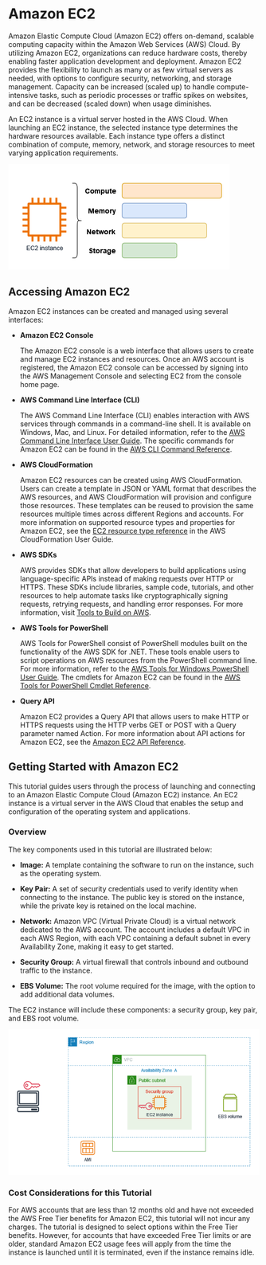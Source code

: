 # Amazon EC2

Amazon Elastic Compute Cloud (Amazon EC2) offers on-demand, scalable computing capacity within the Amazon Web Services (AWS) Cloud. By utilizing Amazon EC2, organizations can reduce hardware costs, thereby enabling faster application development and deployment. Amazon EC2 provides the flexibility to launch as many or as few virtual servers as needed, with options to configure security, networking, and storage management. Capacity can be increased (scaled up) to handle compute-intensive tasks, such as periodic processes or traffic spikes on websites, and can be decreased (scaled down) when usage diminishes.

An EC2 instance is a virtual server hosted in the AWS Cloud. When launching an EC2 instance, the selected instance type determines the hardware resources available. Each instance type offers a distinct combination of compute, memory, network, and storage resources to meet varying application requirements.

![Amazon EC2 Diagram](ec2.png)

## Accessing Amazon EC2

Amazon EC2 instances can be created and managed using several interfaces:

- **Amazon EC2 Console**

  The Amazon EC2 console is a web interface that allows users to create and manage EC2 instances and resources. Once an AWS account is registered, the Amazon EC2 console can be accessed by signing into the AWS Management Console and selecting EC2 from the console home page.

- **AWS Command Line Interface (CLI)**

  The AWS Command Line Interface (CLI) enables interaction with AWS services through commands in a command-line shell. It is available on Windows, Mac, and Linux. For detailed information, refer to the <a href="https://docs.aws.amazon.com/cli/latest/userguide/" target="_blank">AWS Command Line Interface User Guide</a>. The specific commands for Amazon EC2 can be found in the <a href="https://docs.aws.amazon.com/cli/latest/reference/ec2/" target="_blank">AWS CLI Command Reference</a>.

- **AWS CloudFormation**

  Amazon EC2 resources can be created using AWS CloudFormation. Users can create a template in JSON or YAML format that describes the AWS resources, and AWS CloudFormation will provision and configure those resources. These templates can be reused to provision the same resources multiple times across different Regions and accounts. For more information on supported resource types and properties for Amazon EC2, see the <a href="https://docs.aws.amazon.com/AWSCloudFormation/latest/UserGuide/AWS_EC2.html" target="_blank">EC2 resource type reference</a> in the AWS CloudFormation User Guide.

- **AWS SDKs**

  AWS provides SDKs that allow developers to build applications using language-specific APIs instead of making requests over HTTP or HTTPS. These SDKs include libraries, sample code, tutorials, and other resources to help automate tasks like cryptographically signing requests, retrying requests, and handling error responses. For more information, visit <a href="https://aws.amazon.com/tools/" target="_blank">Tools to Build on AWS</a>.

- **AWS Tools for PowerShell**

  AWS Tools for PowerShell consist of PowerShell modules built on the functionality of the AWS SDK for .NET. These tools enable users to script operations on AWS resources from the PowerShell command line. For more information, refer to the <a href="https://docs.aws.amazon.com/powershell/latest/userguide/" target="_blank">AWS Tools for Windows PowerShell User Guide</a>. The cmdlets for Amazon EC2 can be found in the <a href="https://docs.aws.amazon.com/powershell/latest/reference/index.html" target="_blank">AWS Tools for PowerShell Cmdlet Reference</a>.

- **Query API**

  Amazon EC2 provides a Query API that allows users to make HTTP or HTTPS requests using the HTTP verbs GET or POST with a Query parameter named Action. For more information about API actions for Amazon EC2, see the <a href="https://docs.aws.amazon.com/AWSEC2/latest/APIReference/" target="_blank">Amazon EC2 API Reference</a>.

## Getting Started with Amazon EC2

This tutorial guides users through the process of launching and connecting to an Amazon Elastic Compute Cloud (Amazon EC2) instance. An EC2 instance is a virtual server in the AWS Cloud that enables the setup and configuration of the operating system and applications.

### Overview

The key components used in this tutorial are illustrated below:

- **Image:** A template containing the software to run on the instance, such as the operating system.

- **Key Pair:** A set of security credentials used to verify identity when connecting to the instance. The public key is stored on the instance, while the private key is retained on the local machine.

- **Network:** Amazon VPC (Virtual Private Cloud) is a virtual network dedicated to the AWS account. The account includes a default VPC in each AWS Region, with each VPC containing a default subnet in every Availability Zone, making it easy to get started.

- **Security Group:** A virtual firewall that controls inbound and outbound traffic to the instance.

- **EBS Volume:** The root volume required for the image, with the option to add additional data volumes.

The EC2 instance will include these components: a security group, key pair, and EBS root volume.

![Amazon EC2 Components](ec2-component.png)

### Cost Considerations for this Tutorial

For AWS accounts that are less than 12 months old and have not exceeded the AWS Free Tier benefits for Amazon EC2, this tutorial will not incur any charges. The tutorial is designed to select options within the Free Tier benefits. However, for accounts that have exceeded Free Tier limits or are older, standard Amazon EC2 usage fees will apply from the time the instance is launched until it is terminated, even if the instance remains idle.
